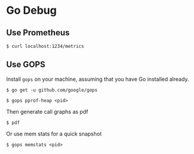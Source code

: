 # Go Debug

## Use Prometheus

```
$ curl localhost:1234/metrics
```

## Use GOPS

Install `gops` on your machine, assuming that you have Go installed already.

```
$ go get -u github.com/google/gops
```

```
$ gops pprof-heap <pid>
```

Then generate call graphs as pdf

```
$ pdf
```

Or use mem stats for a quick snapshot

```
$ gops memstats <pid>
```